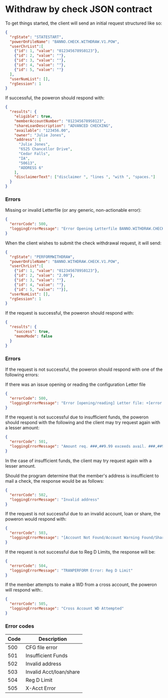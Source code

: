 # Withdraw by check JSON contract

To get things started, the client will send an initial request structured like so:

```json
{
  "rgState": "STATESTART",
  "powerOnFileName": "BANNO.CHECK.WITHDRAW.V1.POW",
  "userChrList":[
    {"id": 1, "value": "0123456789S0123"},
    {"id": 2, "value": ""},
    {"id": 3, "value": ""},
    {"id": 4, "value": ""},
    {"id": 5, "value": ""}
  ],
  "userNumList": [],
  "rgSession": 1
}
```

If successful, the poweron should respond with:

```json
{
  "results": {
    "eligible": true,
    "memberAccountNumber": "0123456789S0123",
    "shareLoanDescription": "ADVANCED CHECKING",
    "available": "123456.00",
    "owner": "Julie Jones",
    "address": [
      "Julie Jones",
      "6525 Chancellor Drive",
      "Cedar Falls",
      "IA",
      "50613",
      "ADDRESS 6"
    ],
    "disclaimerText": ["disclaimer ", "lines ", "with ", "spaces."]
  }
}
```

### Errors

Missing or invalid Letterfile (or any generic, non-actionable error):

```json
{
  "errorCode": 500,
  "loggingErrorMessage": "Error Opening Letterfile BANNO.WITHDRAW.CHECK.V1.CFG: No such file or directory"
}
```

When the client wishes to submit the check withdrawal request, it will send:

```json
{
  "rgState": "PERFORMWITHDRAW",
  "powerOnFileName": "BANNO.WITHDRAW.CHECK.V1.POW",
  "userChrList":[
    {"id": 1, "value": "0123456789S0123"},
    {"id": 2, "value": "2.00"},
    {"id": 3, "value": ""},
    {"id": 4, "value": ""},
    {"id": 5, "value": ""}],
  "userNumList": [],
  "rgSession": 1
}
```

If the request is successful, the poweron should respond with:

```json
{
  "results": {
    "success": true,
    "memoMode": false
  }
}
```

### Errors
If the request is not successful, the poweron should respond with one of the following errors:

If there was an issue opening or reading the configuration Letter file
```json
{
  "errorCode": 500,
  "loggingErrorMessage": "Error [opening/reading] Letter file: +[error returned]"
}
```

If the request is not successful due to insufficient funds, the poweron should respond with the
following and the client may try request again with a lesser amount:

```json
{
  "errorCode": 501,
  "loggingErrorMessage": "Amount req. ###,##9.99 exceeds avail. ###,##9.99"
}
```
In the case of insufficient funds, the client may try request again with a lesser amount.

Should the program determine that the member's address is insufficient to mail a check, the
response would be as follows:

```json
{
  "errorCode": 502,
  "loggingErrorMessage": "Invalid address"
}
```

If the request is not successful due to an invalid account, loan or share, the poweron would respond with:

```json
{
  "errorCode": 503,
  "loggingErrorMessage": "[Account Not Found/Account Warning Found/Share Not Found/Loan Not Found/Share Warning Found/Loan Warning Found]"
}
```

If the request is not successful due to Reg D Limits, the response will be:
```json
{
  "errorCode": 504,
  "loggingErrorMessage": "TRANPERFORM Error: Reg D Limit"
}
```

If the member attempts to make a WD from a cross account, the poweron will respond with:.

```json
{
  "errorCode": 505,
  "loggingErrorMessage": "Cross Account WD Attempted"
}
```

### Error codes
| Code   | Description              |
|--------|--------------------------|
| 500    | CFG file error           |
| 501    | Insufficient Funds       |
| 502    | Invalid address          |
| 503    | Invalid Acct/loan/share  |
| 504    | Reg D Limit              |
| 505    | X-Acct Error             |
